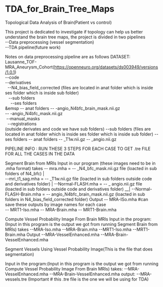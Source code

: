 # TDA_for_Brain_Tree_Maps
Topological Data Analysis of Brain(Patient vs control)

This project is dedicated to investigate if topology can help us better understand the brain tree maps, 
the project is divided in two pipelines <br />
--Data preprocessing (vessel segmentation)<br />
--TDA pipeline(future work)<br />

Notes on data preprocessing pipeline are as follows 
DATASET: Lausanne_TOF-MRA_Aneurysm_Cohort(https://openneuro.org/datasets/ds003949/versions/1.0.1) <br />
         --code<br />
         --derivatives<br />
          &nbsp; --N4_bias_field_corrected (files are located in anat folder which is inside ses folder which is inside sub folder)<br/>
          &ensp;  --sub folders<br/>
          &emsp;  --ses folders<br/>
           &emsp   -- anat folders
                -- -angio_N4bfc_brain_mask.nii.gz<br/>
                   -- -angio_N4bfc_mask.nii.gz<br/>
            &nbsp;--manual_masks</br>
          &nbsp; --registrations<br/>
(outside derivates and code we have sub folders)
         --sub folders (files are located in anat folder which is inside ses folder which is inside sub folder)
            --ses folders
              -- anat folders
                 -- _T1w.nii.gz
                 -- _angio.nii.gz

PIPELINE INFO : RUN THESE 3 STEPS FOR EACH CASE TO GET .tre FILE FOR ALL THE CASES IN THE DATA 

Segment Brain from MRIs
                          Input in our program
                                                (these images need to be in .mha format)
takes -- mra.mha                  =             -- _N4_bfc_mask.nii.gz file  (loacted in sub folders of N4_bfc)                       |                                       
      --mri_t1_sag.mha            =             -- _T1w.nii.gz file  (loacted in sub folders outside code and derivatives folder)     | 
      --Normal-FLASH.mha          =             -- _ angio.nii.gz file (loacted in sub folders outside code and derivatives folder) __|
      --Normal-FLASH-Brain.mha    =             -- angio_N4bfc_brain_mask.nii.gz (loacted in sub folders in N4_bias_field_corrected folder) 
Output
     -- MRA-ISo.mha     #can save these outputs by image names for each case                         
     -- MRT1-Iso.mha
     -- MRA-Brain.mha
     -- MRT1-Brain.mha


Compute Vessel Probability Image From Brain MRIs
Input in the program: (Input in this program is the output we got from running Segment Brain from MRIs)
 takes  --MRA-Iso.mha
        --MRA-Brain.mha
        --MRT1-Iso.mha
        --MRT1-Brain.mha
Output
       --MRA-VesselEnhanced.mha
       --MRA-Brain-VesselEnhanced.mha

Segment Vessels Using Vessel Probability Image(This is the file that does segmentation)

Input in the program:(Input in this program is the output we got from running Compute Vessel Probability Image From Brain MRIs)
 takes: --MRA-VesselEnhanced.mha
        --MRA-Brain-VesselEnhanced.mha
output: 
       --MRA-vessels.tre (Important # this .tre file is the one we will be using for TDA)
 
